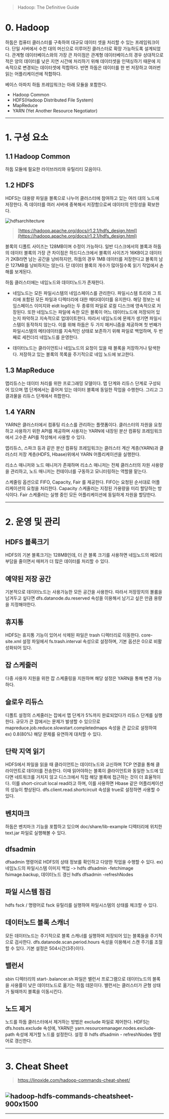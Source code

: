 > Hadoop: The Definitive Guide
# 0. Hadoop
하둡은 컴퓨터 클러스터를 구축하여 대규모 데이터 셋을 처리할 수 있는 프레임워크이다. 단일 서버에서 수천 대의 머신으로 이루어진 클러스터로 확장 가능하도록 설계되었다.
관계형 데이터베이스와의 가장 큰 차이점은 관계형 데이터베이스의 경우 상대적으로 적은 양의 데이터를 낮은 지연 시간에 처리하기 위해 데이터셋을 인덱싱하기 때문에 지속적으로 변경되는 데이터셋에 적합하다. 반면 하둡은 데이터를 한 번 저장하고 여러번 읽는 어플리케이션에 적합하다.


베이스 아파치 하둡 프레임워크는 아래 모듈을 포함한다.
- Hadoop Common
- HDFS(Hadoop Distributed File System)
- MapReduce
- YARN (Yet Another Resource Negotiator)
---
# 1. 구성 요소
## 1.1 Hadoop Common
하둡 모듈에 필요한 라이브러리와 유틸리티 모음이다.

## 1.2 HDFS
HDFS는 대용량 파일을 블록으로 나누어 클러스터에 참여하고 있는 여러 대의 노드에 저장한다. 즉 데이터를 여러 서버에 중복해서 저장함으로써 데이터의 안정성을 확보한다. 

![hdfsarchitecture](https://user-images.githubusercontent.com/54028026/128013505-02101d5b-a460-4e21-903e-152b68efb257.gif)
> [https://hadoop.apache.org/docs/r1.2.1/hdfs_design.html](https://hadoop.apache.org/docs/r1.2.1/hdfs_design.html)

블록의 디폴트 사이즈는 128MB이며 수정이 가능하다. 일반 디스크에서의 블록과 하둡의 데이터 블록의 가장 큰 차이점은 하드디스크에서 블록의 사이즈가 16KB이고 데이터가 2KB라면 남는 공간을 낭비하지만, 하둡의 경우 1MB 데이터를 저장한다고 블록의 남은 127MB를 낭비하지는 않는다. 단 데이터 블록의 개수가 많아질수록 읽기 작업에서 손해를 보게된다.

하둡 클러스터에는 네임노드와 데이터노드가 존재한다. 
- 네임노드는 모든 파일시스템의 네임스페이스를 관리한다. 파일시스템 트리와 그 트리에 포함된 모든 파일과 디렉터리에 대한 메타데이터를 유지한다. 해당 정보는 네임스페이스 이미지와 eidt log라는 두 종류의 파일로 로컬 디스크에 영속적으로 저장된다. 또한 네임노드는 파일에 속한 모든 블록이 어느 데이터노드에 저장되어 있는지 파악하고 지속적으로 업데이트한다. 따라서 네임노드에 문제가 생기면 파일시스템이 동작하지 않는다. 이를 위해 하둡은 두 가지 메커니즘을 제공하며 첫 번째가 파일시스템의 메타데이터를 지속적인 상태로 보존하기 위해 파일로 백업하며, 두 번째로 세컨더리 네임노드를 운영한다.

- 데이터노드는 클라이언트나 네임노드의 요청이 있을 때 블록을 저장하거나 탐색한다. 저장하고 있는 블록의 목록을 주기적으로 네임 노드에 보고한다.

## 1.3 MapReduce
맵리듀스는 데이터 처리를 위한 프로그래밍 모델이다. 맵 단계와 리듀스 단계로 구성되어 있으며 맵 단계에서는 흩어져 있는 데이터 블록에 동일한 작업을 수행한다. 그리고 그 결과물을 리듀스 단계에서 취합한다. 

## 1.4 YARN
YARN은 클러스터에서 컴퓨팅 리소스를 관리하는 플랫폼이다. 클러스터의 자원을 요청하고 사용하기 위한 API를 제공하며 사용자는 YARN에 내장된 분산 컴퓨팅 프레임워크에서 고수준 API를 작성해서 사용할 수 있다. 

맵리듀스, 스파크 등과 같은 분산 컴퓨팅 프레임워크는 클러스터 계산 계층(YARN)과 클러스터 저장 계층(HDFS, Hbase)위에서 YARN 어플리케이션을 실행한다.

리소스 매니저와 노드 매니저가 존재하며 리소스 매니저는 전체 클러스터의 자원 사용량을 관리하고, 노드 매니저는 컨테이너를 구동하고 모니터링하는 역할믈 맡는다.

스케줄링 옵션으로 FIFO, Capacity, Fair 를 제공한다. FIFO는 요청된 순서대로 어플리케이션의 요청을 처리한다. Capacity 스케줄러는 지정된 가용량을 미리 할당하는 방식이다. Fair 스케줄러는 실행 중인 모든 어플리케이션에 동일하게 자원을 할당한다. 

---
# 2. 운영 및 관리
## HDFS 블록크기
HDFS의 기본 블록크기는 128MB인데, 더 큰 블록 크기를 사용하면 네임노드의 메모리 부담을 줄이면서 매퍼가 더 많은 데이터를 처리할 수 있다. 

## 예약된 저장 공간
기본적으로 데이터노드는 사용가능한 모든 공간을 사용한다. 따라서 저장장치의 볼륨을 남겨두고 싶다면 dfs.datanode.du.reserved 속성을 이용해서 남기고 싶은 만큼 용량을 지정해야한다.

## 휴지통
HDFS는 휴지통 기능이 있어서 삭제된 파일은 trash 디렉터리로 이동한다. core-site.xml 설정 파일에서 fs.trash.interval 속성으로 설정하며, 기본 옵션은 0으로 비활성화되어 있다.

## 잡 스케줄러
다중 사용자 지원을 위한 잡 스케줄링을 지원하며 해당 설정은 YARN을 통해 변경 가능하다.

## 슬로우 리듀스
디폴트 설정의 스케줄러는 잡에서 맵 단계가 5%까지 완료되었다가 리듀스 단계를 실행한다. 규모가 큰 잡에서는 문제가 발생할 수 있으므로 mapreduce.job.reduce.slowstart.completedmaps 속성을 큰 값으로 설정하여 ex) 0.8(80%) 해당 문제를 유연하게 대처할 수 있다.

## 단락 지역 읽기
HDFS에서 파일을 읽을 때 클라이언트는 데이터노드와 교신하며 TCP 연결을 통해 클라이언트로 데이터를 전송한다. 이때 읽어야하는 블록이 클라이언트와 동일한 노드에 있다면 네트워크를 거치지 않고 디스크에서 직접 해당 블록에 접근하는 것이 더 효율적이다. 이를 short-circuit local read라고 하며, 이를 사용하면 Hbase 같은 어플리케이션의 성능이 향상된다. dfs.client.read.shortcircuit 속성을 true로 설정하면 사용할 수 있다.

## 벤치마크
하둡은 벤치마크 기능을 포함하고 있으며 doc/share/lib-example 디렉터리에 위치한 text.jar 파일로 실행해볼 수 있다.

## dfsadmin
dfsadmin 명령어로 HDFS의 상태 정보를 확인하고 다양한 작업을 수행할 수 있다. ex) 네임노드의 파일시스템 이미지 백업 -> hdfs dfsadmin -fetchimage fsimage.backup, 데이터노드 갱신 hdfs dfsadmin -refreshNodes

## 파일 시스템 점검
hdfs fsck / 명령어로 fsck 유틸리를 실행하여 파일시스템의 상태를 체크할 수 있다. 

## 데이터노드 블록 스캐너
모든 데이터노드는 주기적으로 블록 스캐너를 실행하여 저장되어 있는 블록들을 주기적으로 검사한다. dfs.datanode.scan.period.hours 속성을 이용해서 스캔 주기를 조절할 수 있다. 기본 설정은 504시간(3주)이다. 

## 밸런서
sbin 디렉터리의 start-.balancer.sh 파일은 밸런서 프로그램으로 데이터노드의 블록을 사용률이 낮은 데이터노드로 옮기는 하둡 데몬이다. 밸런서는 클러스터가 균형 상태가 될때까지 블록을 이동시킨다. 

## 노드 제거
노드를 하둡 클러스터에서 제거하는 방법은 exclude 파일로 제어한다. HDFS는 dfs.hosts.exclude 속성에, YARN은 yarn.resourcemanager.nodes.exclude-path 속성에 제거할 노드를 설정한다. 설정 후 hdfs dfsadmin - refreshNodes 명령어로 갱신한다. 

---
# 3. Cheat Sheet
> https://linoxide.com/hadoop-commands-cheat-sheet/

![hadoop-hdfs-commands-cheatsheet-900x1500](https://user-images.githubusercontent.com/54028026/128471863-0f86f889-b75e-4801-9c8a-a0a8e24fb2a0.png)
---
--- 
